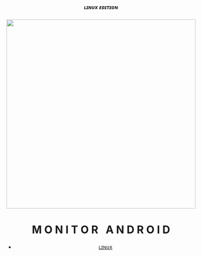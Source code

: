 <div align="center">
  <h5>ʟɪɴᴜx ᴇᴅɪᴛɪᴏɴ</h5>
  <img border-radius: 15px src="https://freepngimg.com/thumb/eye/12-2-eyes-png-6-thumb.png" width="500" height="500"/>
  <p align="center">
   <h1 align="center">M&nbsp;O&nbsp;N&nbsp;I&nbsp;T&nbsp;O&nbsp;R&nbsp;&nbsp;&nbsp;A&nbsp;N&nbsp;D&nbsp;R&nbsp;O&nbsp;I&nbsp;D</h1>

 - [ʟɪɴᴜx](https://www.mediafire.com/file/uqik99wnx1xxncf/monitoralinux.py/file)
